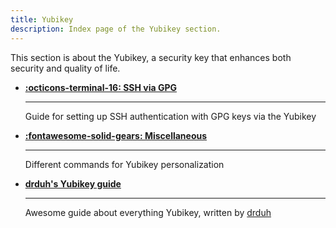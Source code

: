 ```yaml
---
title: Yubikey
description: Index page of the Yubikey section.
---
```


This section is about the Yubikey, a security key that enhances both security and quality of life. 

<div class="grid cards" markdown>

-   **[:octicons-terminal-16: SSH via GPG](gpg-ssh.md)**
    
    ---

    Guide for setting up SSH authentication with GPG keys via the Yubikey

-   **[:fontawesome-solid-gears: Miscellaneous](misc.md)**

    ---

    Different commands for Yubikey personalization

-   **[drduh's Yubikey guide](drduh.md)**
    
    ---

    Awesome guide about everything Yubikey, written by [drduh](https://github.com/drduh)
